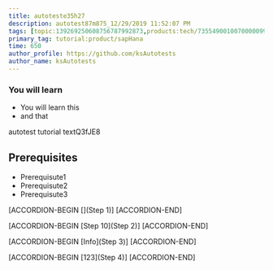 ```yaml
---
title: autoteste35h27
description: autotest87m875_12/29/2019 11:52:07 PM
tags: [topic:139269250608756787992873,products:tech/73554900100700000996,tutorial:experience/advanced]
primary_tag: tutorial:product/sapHana
time: 650
author_profile: https://github.com/ksAutotests
author_name: ksAutotests
---
```

### You will learn
- You will learn this
- and that

autotest tutorial textQ3fJE8

## Prerequisites
- Prerequisute1
- Prerequisute2
- Prerequisute3

[ACCORDION-BEGIN [](Step 1)]
[ACCORDION-END]

[ACCORDION-BEGIN [Step 10](Step 2)]
[ACCORDION-END]

[ACCORDION-BEGIN [Info](Step 3)]
[ACCORDION-END]

[ACCORDION-BEGIN [123](Step 4)]
[ACCORDION-END]


